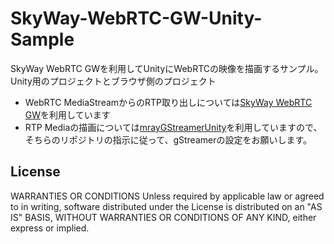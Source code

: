 # SkyWay-WebRTC-GW-Unity-Sample

SkyWay WebRTC GWを利用してUnityにWebRTCの映像を描画するサンプル。
Unity用のプロジェクトとブラウザ側のプロジェクト

- WebRTC MediaStreamからのRTP取り出しについては[SkyWay WebRTC GW](https://github.com/skyway/skyway-webrtc-gateway)を利用しています
- RTP Mediaの描画については[mrayGStreamerUnity](https://github.com/mrayy/mrayGStreamerUnity)を利用していますので、そちらのリポジトリの指示に従って、gStreamerの設定をお願いします。


## License
WARRANTIES OR CONDITIONS
Unless required by applicable law or agreed to in writing, software distributed under the License is distributed on an "AS IS" BASIS, WITHOUT WARRANTIES OR CONDITIONS OF ANY KIND, either express or implied.
